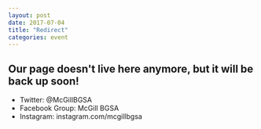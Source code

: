 ```yaml
---
layout: post
date: 2017-07-04
title: "Redirect"
categories: event
---
```


## Our page doesn't live here anymore, but it will be back up soon!

 - Twitter: @McGillBGSA
 - Facebook Group: McGill BGSA
 - Instagram: instagram.com/mcgillbgsa 

 
